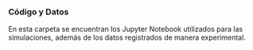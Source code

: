 ### Código y Datos

En esta carpeta se encuentran los Jupyter Notebook utilizados para las simulaciones, además de los datos registrados de manera experimental.
